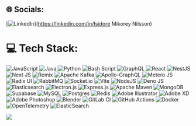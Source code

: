
## 🌐 Socials:
[![LinkedIn](https://img.shields.io/badge/LinkedIn-%230077B5.svg?logo=linkedin&logoColor=white)](https://linkedin.com/in/Isidore Mikorey Nilsson) 

# 💻 Tech Stack:
![JavaScript](https://img.shields.io/badge/javascript-%23323330.svg?style=flat&logo=javascript&logoColor=%23F7DF1E) ![Java](https://img.shields.io/badge/java-%23ED8B00.svg?style=flat&logo=openjdk&logoColor=white) ![Python](https://img.shields.io/badge/python-3670A0?style=flat&logo=python&logoColor=ffdd54) ![Bash Script](https://img.shields.io/badge/bash_script-%23121011.svg?style=flat&logo=gnu-bash&logoColor=white) ![GraphQL](https://img.shields.io/badge/-GraphQL-E10098?style=flat&logo=graphql&logoColor=white) ![React](https://img.shields.io/badge/react-%2320232a.svg?style=flat&logo=react&logoColor=%2361DAFB) ![NestJS](https://img.shields.io/badge/nestjs-%23E0234E.svg?style=flat&logo=nestjs&logoColor=white) ![Next JS](https://img.shields.io/badge/Next-black?style=flat&logo=next.js&logoColor=white) ![Remix](https://img.shields.io/badge/remix-%23000.svg?style=flat&logo=remix&logoColor=white) ![Apache Kafka](https://img.shields.io/badge/Apache%20Kafka-000?style=flat&logo=apachekafka) ![Apollo-GraphQL](https://img.shields.io/badge/-ApolloGraphQL-311C87?style=flat&logo=apollo-graphql) ![Metero JS](https://img.shields.io/badge/meteorjs-%23d74c4c.svg?style=flat&logo=meteor&logoColor=white) ![Radix UI](https://img.shields.io/badge/radix%20ui-161618.svg?style=flat&logo=radix-ui&logoColor=white) ![RabbitMQ](https://img.shields.io/badge/rabbitmq-FF6600?style=flat&logo=rabbitmq&logoColor=white) ![Socket.io](https://img.shields.io/badge/Socket.io-black?style=flat&logo=socket.io&badgeColor=010101) ![Vite](https://img.shields.io/badge/vite-%23646CFF.svg?style=flat&logo=vite&logoColor=white) ![NodeJS](https://img.shields.io/badge/node.js-6DA55F?style=flat&logo=node.js&logoColor=white) ![Deno JS](https://img.shields.io/badge/deno%20js-000000?style=flat&logo=deno&logoColor=white) ![Elasticsearch](https://img.shields.io/badge/elasticsearch-%230377CC.svg?style=flat&logo=elasticsearch&logoColor=white) ![Electron.js](https://img.shields.io/badge/Electron-191970?style=flat&logo=Electron&logoColor=white) ![Express.js](https://img.shields.io/badge/express.js-%23404d59.svg?style=flat&logo=express&logoColor=%2361DAFB) ![Apache Maven](https://img.shields.io/badge/Apache%20Maven-C71A36?style=flat&logo=Apache%20Maven&logoColor=white) ![MongoDB](https://img.shields.io/badge/MongoDB-%234ea94b.svg?style=flat&logo=mongodb&logoColor=white) ![Supabase](https://img.shields.io/badge/Supabase-3ECF8E?style=flat&logo=supabase&logoColor=white) ![MySQL](https://img.shields.io/badge/mysql-4479A1.svg?style=flat&logo=mysql&logoColor=white) ![Postgres](https://img.shields.io/badge/postgres-%23316192.svg?style=flat&logo=postgresql&logoColor=white) ![Redis](https://img.shields.io/badge/redis-%23DD0031.svg?style=flat&logo=redis&logoColor=white) ![Adobe Illustrator](https://img.shields.io/badge/adobe%20illustrator-%23FF9A00.svg?style=flat&logo=adobe%20illustrator&logoColor=white) ![Adobe XD](https://img.shields.io/badge/Adobe%20XD-470137?style=flat&logo=Adobe%20XD&logoColor=#FF61F6) ![Adobe Photoshop](https://img.shields.io/badge/adobe%20photoshop-%2331A8FF.svg?style=flat&logo=adobe%20photoshop&logoColor=white) ![Blender](https://img.shields.io/badge/blender-%23F5792A.svg?style=flat&logo=blender&logoColor=white) ![GitLab CI](https://img.shields.io/badge/gitlab%20CI-%23181717.svg?style=flat&logo=gitlab&logoColor=white) ![GitHub Actions](https://img.shields.io/badge/github%20actions-%232671E5.svg?style=flat&logo=githubactions&logoColor=white) ![Docker](https://img.shields.io/badge/docker-%230db7ed.svg?style=flat&logo=docker&logoColor=white) ![OpenTelemetry](https://img.shields.io/badge/OpenTelemetry-FFFFFF?&style=flat&logo=opentelemetry&logoColor=black) ![ElasticSearch](https://img.shields.io/badge/-ElasticSearch-005571?style=flat&logo=elasticsearch)

![](https://quotes-github-readme.vercel.app/api?type=vetical&theme=gruvbox)
